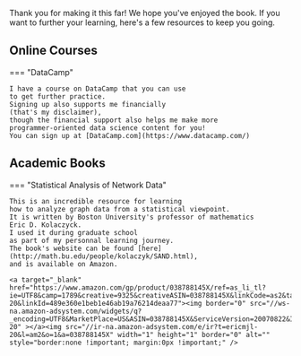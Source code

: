 Thank you for making it this far!
We hope you've enjoyed the book.
If you want to further your learning,
here's a few resources to keep you going.

## Online Courses

=== "DataCamp"

    I have a course on DataCamp that you can use
    to get further practice.
    Signing up also supports me financially
    (that's my disclaimer),
    though the financial support also helps me make more
    programmer-oriented data science content for you!
    You can sign up at [DataCamp.com](https://www.datacamp.com/)

## Academic Books

=== "Statistical Analysis of Network Data"

    This is an incredible resource for learning
    how to analyze graph data from a statistical viewpoint.
    It is written by Boston University's professor of mathematics
    Eric D. Kolaczyck.
    I used it during graduate school
    as part of my personnal learning journey.
    The book's website can be found [here](http://math.bu.edu/people/kolaczyk/SAND.html),
    and is available on Amazon.

    <a target="_blank"  href="https://www.amazon.com/gp/product/038788145X/ref=as_li_tl?ie=UTF8&camp=1789&creative=9325&creativeASIN=038788145X&linkCode=as2&tag=ericmjl-20&linkId=489e360e1beb1e46ab19a76214deaa77"><img border="0" src="//ws-na.amazon-adsystem.com/widgets/q?_encoding=UTF8&MarketPlace=US&ASIN=038788145X&ServiceVersion=20070822&ID=AsinImage&WS=1&Format=_SL250_&tag=ericmjl-20" ></a><img src="//ir-na.amazon-adsystem.com/e/ir?t=ericmjl-20&l=am2&o=1&a=038788145X" width="1" height="1" border="0" alt="" style="border:none !important; margin:0px !important;" />
